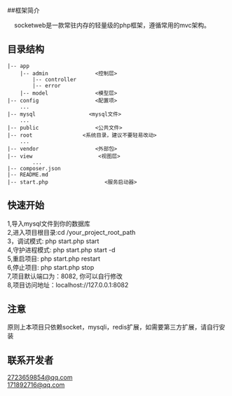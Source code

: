 ##框架简介
<p>&nbsp;&nbsp;&nbsp;&nbsp;socketweb是一款常驻内存的轻量级的php框架，遵循常用的mvc架构。</p>

## 目录结构
~~~
|-- app
    |-- admin               <控制层>
        |-- controller
        |-- error
    |-- model               <模型层>
|-- config                  <配置项>
    ...
|-- mysql                 <mysql文件>
    ...
|-- public                  <公共文件>
|-- root                <系统目录，建议不要轻易改动>
    ...                     
|-- vendor                  <外部包>
|-- view                     <视图层>
        ...             
|-- composer.json
|-- README.md
|-- start.php                  <服务启动器>
~~~

## 快速开始

1,导入mysql文件到你的数据库 <br>
2,进入项目根目录:cd /your_project_root_path<br>
3，调试模式:  php start.php start<br>
4,守护进程模式: php start.php start -d<br>
5,重启项目:  php start.php restart<br>
6,停止项目:  php start.php stop<br>
7,项目默认端口为：8082, 你可以自行修改<br>
8,项目访问地址：localhost://127.0.0.1:8082<br>

## 注意
原则上本项目只依赖socket，mysqli，redis扩展，如需要第三方扩展，请自行安装
## 联系开发者
2723659854@qq.com<br>
171892716@qq.com

